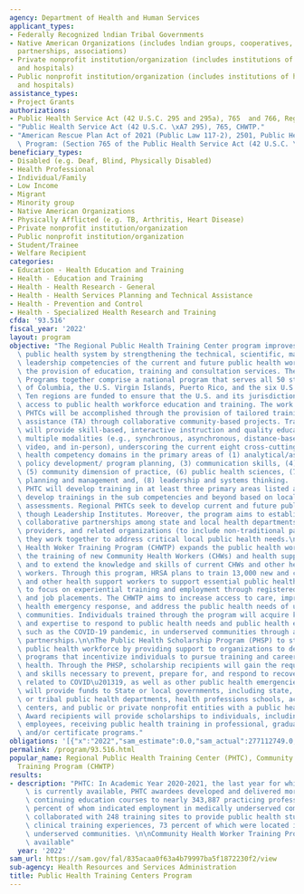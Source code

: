 ```yaml
---
agency: Department of Health and Human Services
applicant_types:
- Federally Recognized lndian Tribal Governments
- Native American Organizations (includes lndian groups, cooperatives, corporations,
  partnerships, associations)
- Private nonprofit institution/organization (includes institutions of higher education
  and hospitals)
- Public nonprofit institution/organization (includes institutions of higher education
  and hospitals)
assistance_types:
- Project Grants
authorizations:
- Public Health Service Act (42 U.S.C. 295 and 295a), 765  and 766, Regional PHTC.
- "Public Health Service Act (42 U.S.C. \xA7 295), 765, CHWTP."
- "American Rescue Plan Act of 2021 (Public Law 117-2), 2501, Public Health Scholarship\
  \ Program: (Section 765 of the Public Health Service Act (42 U.S.C. \xA7 295))."
beneficiary_types:
- Disabled (e.g. Deaf, Blind, Physically Disabled)
- Health Professional
- Individual/Family
- Low Income
- Migrant
- Minority group
- Native American Organizations
- Physically Afflicted (e.g. TB, Arthritis, Heart Disease)
- Private nonprofit institution/organization
- Public nonprofit institution/organization
- Student/Trainee
- Welfare Recipient
categories:
- Education - Health Education and Training
- Health - Education and Training
- Health - Health Research - General
- Health - Health Services Planning and Technical Assistance
- Health - Prevention and Control
- Health - Specialized Health Research and Training
cfda: '93.516'
fiscal_year: '2022'
layout: program
objective: "The Regional Public Health Training Center program improves the Nation's\
  \ public health system by strengthening the technical, scientific, managerial and\
  \ leadership competencies of the current and future public health workforce through\
  \ the provision of education, training and consultation services. The Regional PHTC\
  \ Programs together comprise a national program that serves all 50 states, the District\
  \ of Columbia, the U.S. Virgin Islands, Puerto Rico, and the six U.S. Pacific Jurisdictions.\
  \ Ten regions are funded to ensure that the U.S. and its jurisdictions all have\
  \ access to public health workforce education and training. The work of the Regional\
  \ PHTCs will be accomplished through the provision of tailored training and technical\
  \ assistance (TA) through collaborative community-based projects. Training curricula\
  \ will provide skill-based, interactive instruction and quality education using\
  \ multiple modalities (e.g., synchronous, asynchronous, distance-based, bi-directional\
  \ video, and in-person), underscoring the current eight cross-cutting core public\
  \ health competency domains in the primary areas of (1) analytical/assessment, (2)\
  \ policy development/ program planning, (3) communication skills, (4) cultural competency,\
  \ (5) community dimension of practice, (6) public health sciences, (7) financial\
  \ planning and management and, (8) leadership and systems thinking.  Each Regional\
  \ PHTC will develop training in at least three primary areas listed above and may\
  \ develop trainings in the sub competencies and beyond based on local health needs\
  \ assessments. Regional PHTCs seek to develop current and future public health leaders\
  \ though Leadership Institutes. Moreover, the program aims to establish and enhance\
  \ collaborative partnerships among state and local health departments, primary care\
  \ providers, and related organizations (to include non-traditional partners) as\
  \ they work together to address critical local public health needs.\n\nThe Community\
  \ Health Woker Training Program (CHWTP) expands the public health workforce through\
  \ the training of new Community Health Workers (CHWs) and health support workers\
  \ and to extend the knowledge and skills of current CHWs and other health support\
  \ workers. Through this program, HRSA plans to train 13,000 new and current CHWs\
  \ and other health support workers to support essential public health services and\
  \ to focus on experiential training and employment through registered apprenticeships\
  \ and job placements. The CHWTP aims to increase access to care, improve public\
  \ health emergency response, and address the public health needs of underserved\
  \ communities. Individuals trained through the program will acquire knowledge, skills,\
  \ and expertise to respond to public health needs and public health emergencies,\
  \ such as the COVID-19 pandemic, in underserved communities through a network of\
  \ partnerships.\n\nThe Public Health Scholarship Program (PHSP) to strengthens the\
  \ public health workforce by providing support to organizations to develop scholarship\
  \ programs that incentivize individuals to pursue training and careers in public\
  \ health. Through the PHSP, scholarship recipients will gain the requisite knowledge\
  \ and skills necessary to prevent, prepare for, and respond to recovery activities\
  \ related to COVID\u201319, as well as other public health emergencies.  This program\
  \ will provide funds to State or local governments, including state, local, territorial\
  \ or tribal public health departments, health professions schools, academic health\
  \ centers, and public or private nonprofit entities with a public health focus.\
  \ Award recipients will provide scholarships to individuals, including grant recipient\
  \ employees, receiving public health training in professional, graduate, degree,\
  \ and/or certificate programs."
obligations: '[{"x":"2022","sam_estimate":0.0,"sam_actual":277112749.0,"usa_spending_actual":266267198.0},{"x":"2023","sam_estimate":9100000.0,"sam_actual":0.0,"usa_spending_actual":2953529.0},{"x":"2024","sam_estimate":9100000.0,"sam_actual":0.0,"usa_spending_actual":0.0}]'
permalink: /program/93.516.html
popular_name: Regional Public Health Training Center (PHTC), Community Health Worker
  Training Program (CHWTP)
results:
- description: "PHTC: In Academic Year 2020-2021, the last year for which information\
    \ is currently available, PHTC awardees developed and delivered more than 2,901\
    \ continuing education courses to nearly 343,887 practicing professionals, 28\
    \ percent of whom indicated employment in medically underserved communities, and\
    \ collaborated with 248 training sites to provide public health students with\
    \ clinical training experiences, 73 percent of which were located in medically\
    \ underserved communities. \n\nCommunity Health Worker Training Program: No data\
    \ available"
  year: '2022'
sam_url: https://sam.gov/fal/835acaa0f63a4b79997ba5f1872230f2/view
sub-agency: Health Resources and Services Administration
title: Public Health Training Centers Program
---
```

